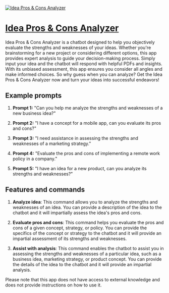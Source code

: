 [![Idea Pros & Cons Analyzer](https://files.oaiusercontent.com/file-z7mnI0J1e8lwUoeHvu6rfZph?se=2123-10-17T07%3A40%3A55Z&sp=r&sv=2021-08-06&sr=b&rscc=max-age%3D31536000%2C%20immutable&rscd=attachment%3B%20filename%3Dout-0-8.png&sig=d6WE3T0957tAeMFdg8b7P7JbBa3I5JhiORckvt0s9tY%3D)](https://chat.openai.com/g/g-yh1dSuztU-idea-pros-cons-analyzer)

# [Idea Pros & Cons Analyzer](https://chat.openai.com/g/g-yh1dSuztU-idea-pros-cons-analyzer)

Idea Pros & Cons Analyzer is a chatbot designed to help you objectively evaluate the strengths and weaknesses of your ideas. Whether you're brainstorming for a new project or considering different options, this app provides expert analysis to guide your decision-making process. Simply input your idea and the chatbot will respond with helpful PDFs and insights. With its unbiased assessment, this app ensures you consider all angles and make informed choices. So why guess when you can analyze? Get the Idea Pros & Cons Analyzer now and turn your ideas into successful endeavors!

## Example prompts

1. **Prompt 1:** "Can you help me analyze the strengths and weaknesses of a new business idea?"

2. **Prompt 2:** "I have a concept for a mobile app, can you evaluate its pros and cons?"

3. **Prompt 3:** "I need assistance in assessing the strengths and weaknesses of a marketing strategy."

4. **Prompt 4:** "Evaluate the pros and cons of implementing a remote work policy in a company."

5. **Prompt 5:** "I have an idea for a new product, can you analyze its strengths and weaknesses?"

## Features and commands

1. **Analyze idea**: This command allows you to analyze the strengths and weaknesses of an idea. You can provide a description of the idea to the chatbot and it will impartially assess the idea's pros and cons.

2. **Evaluate pros and cons**: This command helps you evaluate the pros and cons of a given concept, strategy, or policy. You can provide the specifics of the concept or strategy to the chatbot and it will provide an impartial assessment of its strengths and weaknesses.

3. **Assist with analysis**: This command enables the chatbot to assist you in assessing the strengths and weaknesses of a particular idea, such as a business idea, marketing strategy, or product concept. You can provide the details of the idea to the chatbot and it will provide an impartial analysis.

Please note that this app does not have access to external knowledge and does not provide instructions on how to use it.